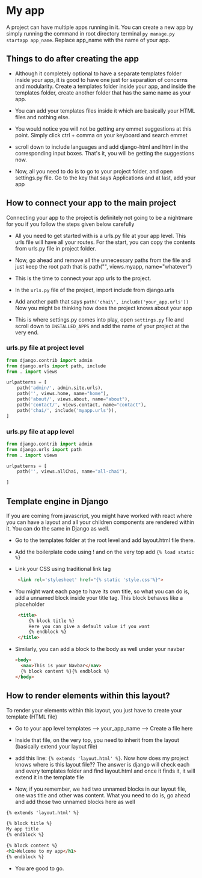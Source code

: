 # My app

A project can have multiple apps running in it. You can create a new app by simply running the command in root directory terminal ```py manage.py startapp app_name```. Replace app_name with the name of your app.

## Things to do after creating the app

- Although it completely optional to have a separate templates folder inside your app, it is good to have one just for separation of concerns and modularity. Create a templates folder inside your app, and inside the templates folder, create another folder that has the same name as your app.

- You can add your templates files inside it which are basically your HTML files and nothing else. 

- You would notice you will not be getting any emmet suggestions at this point. Simply click ctrl + comma on your keyboard and search emmet

- scroll down to include languages and add django-html and html in the corresponding input boxes. That's it, you will be getting the suggestions now.

- Now, all you need to do is to go to your project folder, and open settings.py file. Go to the key that says Applications and at last, add your app


## How to connect your app to the main project

Connecting your app to the project is definitely not going to be a nightmare for you if you follow the steps given below carefully

- All you need to get started with is a urls.py file at your app level. This urls file will have all your routes. For the start, you can copy the contents from urls.py file in project folder.

- Now, go ahead and remove all the unnecessary paths from the file and just keep the root path that is path("", views.myapp, name="whatever")

- This is the time to connect your app urls to the project.

- In the ```urls.py``` file of the project, import include from django.urls

- Add another path that says ```path('chai\', include('your_app.urls'))``` Now you might be thinking how does the project knows about your app

- This is where settings.py comes into play, open ```settings.py``` file and scroll down to ```INSTALLED_APPS``` and add the name of your project at the very end.

### urls.py file at project level

```python
from django.contrib import admin
from django.urls import path, include
from . import views

urlpatterns = [
    path('admin/', admin.site.urls),
    path('', views.home, name="home"),
    path('about/', views.about, name="about"),
    path('contact/', views.contact, name="contact"),
    path('chai/', include('myapp.urls')),
]
```

### urls.py file at app level
```python
from django.contrib import admin
from django.urls import path
from . import views

urlpatterns = [
    path('', views.allChai, name="all-chai"),

]
```

## Template engine in Django
If you are coming from javascript, you might have worked with react where you can have a layout and all your children components are rendered within it. You can do the same in Django as well. 

- Go to the templates folder at the root level and add layout.html file there.

- Add the boilerplate code using ! and on the very top add ``` {% load static %} ```

- Link your CSS using traditional link tag

   ```html
    <link rel='stylesheet' href="{% static 'style.css'%}">
    ```
- You might want each page to have its own title, so what you can do is, add a unnamed block inside your title tag. This block behaves like a placeholder

   ```html
    <title>
        {% block title %}
        Here you can give a default value if you want
        {% endblock %}
    </title>
    ```
- Similarly, you can add a block to the body as well under your navbar
  ```html
  <body>
    <nav>This is your Navbar</nav>
    {% block content %}{% endblock %}
  </body>
  ```

## How to render elements within this layout?

To render your elements within this layout, you just have to create your template (HTML file)

- Go to your app level templates --> your_app_name --> Create a file here

- Inside that file, on the very top, you need to inherit from the layout (basically extend your layout file)

- add this line: ```{% extends 'layout.html' %}```. Now how does my project knows where is this layout file?? The answer is django will check each and every templates folder and find layout.html and once it finds it, it will extend it in the template file

- Now, if you remember, we had two unnamed blocks in our layout file, one was title and other was content. What you need to do is, go ahead and add those two unnamed blocks here as well

```html
{% extends 'layout.html' %}

{% block title %}
My app title
{% endblock %}

{% block content %}
<h1>Welcome to my app</h1>
{% endblock %}
```

- You are good to go.
